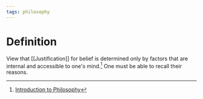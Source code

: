 ```yaml
---
tags: philosophy
---
```


# Definition

View that [[Justification]] for belief is determined only by factors that are internal and accessible to one's mind.[^1] One must be able to recall their reasons.

[^1]: [Introduction to Philosophy](zotero://open-pdf/library/items/M84L5RRJ?page=225)